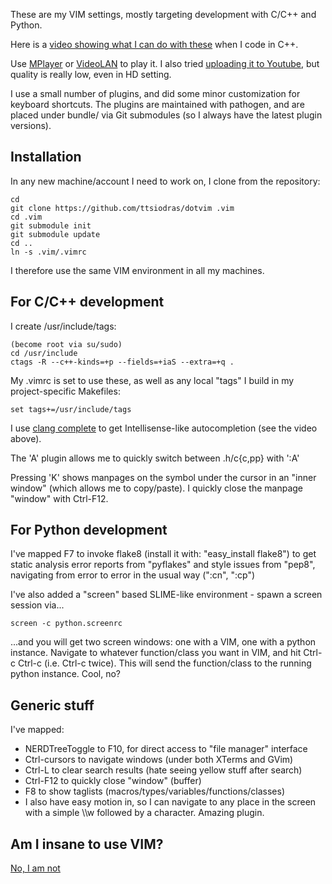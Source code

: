 
These are my VIM settings, mostly targeting development with C/C++ and Python.

Here is a [video showing what I can do with these](http://www.wupload.com/file/2665561027/Vim.flv) when I code in C++.

Use [MPlayer](http://www.mplayerhq.hu) or [VideoLAN](http://www.videolan.org/) to play it.
I also tried [uploading it to Youtube](http://www.youtube.com/watch?v=o0BgAp11C9s), but quality is really low, even in HD setting.

I use a small number of plugins, and did some minor customization for keyboard shortcuts.
The plugins are maintained with pathogen, and are placed under bundle/ via Git submodules 
(so I always have the latest plugin versions). 

Installation
-------------

In any new machine/account I need to work on, I clone from the repository:

    cd 
    git clone https://github.com/ttsiodras/dotvim .vim
    cd .vim
    git submodule init
    git submodule update
    cd ..
    ln -s .vim/.vimrc

I therefore use the same VIM environment in all my machines.

For C/C++ development
---------------------

I create /usr/include/tags:

    (become root via su/sudo)
    cd /usr/include
    ctags -R --c++-kinds=+p --fields=+iaS --extra=+q .

My .vimrc is set to use these, as well as any local "tags" I build
in my project-specific Makefiles:

    set tags+=/usr/include/tags

I use [clang complete](http://www.vim.org/scripts/script.php?script_id=3302)
  to get Intellisense-like autocompletion (see the video above).

The 'A' plugin allows me to quickly switch between .h/c{c,pp} with ':A'

Pressing 'K' shows manpages on the symbol under the cursor in an "inner window" 
(which allows me to copy/paste). I quickly close the manpage "window" with Ctrl-F12.

For Python development
----------------------

I've mapped F7 to invoke flake8 (install it with: "easy_install flake8") to get 
static analysis error reports from "pyflakes" and style issues from "pep8", navigating
from error to error in the usual way (":cn", ":cp")

I've also added a "screen" based SLIME-like environment - spawn a screen session
via...

    screen -c python.screenrc

...and you will get two screen windows: one with a VIM, one with a python instance.
Navigate to whatever function/class you want in VIM, and hit Ctrl-c Ctrl-c (i.e.
Ctrl-c twice). This will send the function/class to the running python instance.
Cool, no?

Generic stuff
-------------

I've mapped:

-    NERDTreeToggle to F10, for direct access to "file manager" interface
-    Ctrl-cursors to navigate windows (under both XTerms and GVim)
-    Ctrl-L to clear search results (hate seeing yellow stuff after search)
-    Ctrl-F12 to quickly close "window" (buffer)
-    F8 to show taglists (macros/types/variables/functions/classes)
- I also have easy motion in, so I can navigate to any place in the screen
  with a simple \\\\w followed by a character. Amazing plugin.

Am I insane to use VIM?
-----------------------
[No, I am not](http://www.viemu.com/a-why-vi-vim.html)
